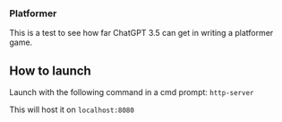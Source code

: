 ### Platformer

This is a test to see how far ChatGPT 3.5 can get in writing a platformer game.

## How to launch

Launch with the following command in a cmd prompt:
`http-server`

This will host it on `localhost:8080`